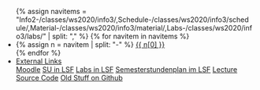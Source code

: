 <ul class="nav nav-tabs">
{% assign navitems = "Info2-/classes/ws2020/info3/,Schedule-/classes/ws2020/info3/schedule/,Material-/classes/ws2020/info3/material/,Labs-/classes/ws2020/info3/labs/" | split: "," %}
{% for navitem in navitems %}
  <li class="nav-item">
    {% assign n = navitem | split: "-" %}
    <a class="nav-link {% if page.url == n[1] %}active{% endif %}" href="{{ site.baseurl }}{{ n[1] }}">{{ n[0] }}</a>
  </li>
{% endfor %}
<li class="nav-item dropdown">
    <a class="nav-link dropdown-toggle" data-toggle="dropdown" href="#" role="button" aria-haspopup="true" aria-expanded="false">External Links</a>
    <div class="dropdown-menu">
      <a class="dropdown-item" target = "ex_link" href="https://moodle.htw-berlin.de/course/view.php?id=28123">Moodle</a>
      <a class="dropdown-item" target = "ex_link" href="https://lsf.htw-berlin.de/qisserver/rds?state=wsearchv&search=2&veranstaltung.veranstid=161201">SU in LSF</a>
      <a class="dropdown-item" target = "ex_link" href="https://lsf.htw-berlin.de/qisserver/rds?state=wsearchv&search=2&veranstaltung.veranstid=164935">Labs in LSF</a>
      <a class="dropdown-item" target = "ex_link" href="https://lsf.htw-berlin.de/qisserver/rds?state=wplan&act=stg&pool=stg&show=plan&P.vx=kurz&r_zuordabstgv.semvonint=3&r_zuordabstgv.sembisint=3&k_abstgv.abstgvnr=231">Semesterstundenplan im LSF</a>
      <a class="dropdown-item" target = "ex_link" href="https://gl-imi.f4.htw-berlin.de/info3-wise2020">Lecture Source Code</a>
        <a class="dropdown-item" target = "ex_link" href="https://github.com/htw-imi-info3">Old Stuff on Github</a>
    </div>
  </li>
</ul>
